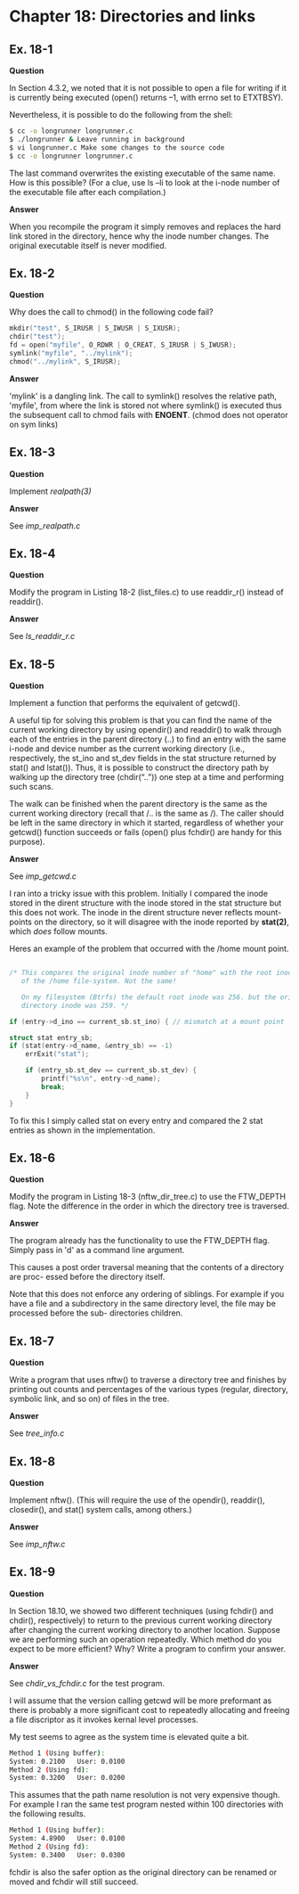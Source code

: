 # Chapter 18: Directories and links
## Ex. 18-1

**Question**

In Section 4.3.2, we noted that it is not possible to open a file for writing if it is
currently being executed (open() returns –1, with errno set to ETXTBSY).

Nevertheless, it is possible to do the following from the shell:

```bash
$ cc -o longrunner longrunner.c
$ ./longrunner & Leave running in background
$ vi longrunner.c Make some changes to the source code
$ cc -o longrunner longrunner.c
```

The last command overwrites the existing executable of the same name. How is this
possible? (For a clue, use ls –li to look at the i-node number of the executable file
after each compilation.)

**Answer**

When you recompile the program it simply removes and replaces the hard
link stored in the directory, hence why the inode number changes.
The original executable itself is never modified.

## Ex. 18-2

**Question**

Why does the call to chmod() in the following code fail?

```c
mkdir("test", S_IRUSR | S_IWUSR | S_IXUSR);
chdir("test");
fd = open("myfile", O_RDWR | O_CREAT, S_IRUSR | S_IWUSR);
symlink("myfile", "../mylink");
chmod("../mylink", S_IRUSR);
```

**Answer**

'mylink' is a dangling link. The call to symlink() resolves the
relative path, 'myfile', from where the link is stored not where
symlink() is executed thus the subsequent call to chmod fails with
**ENOENT**. (chmod does not operator on sym links)

## Ex. 18-3

**Question**

Implement *realpath(3)*

**Answer**

See *imp_realpath.c*

## Ex. 18-4

**Question**

Modify the program in Listing 18-2 (list_files.c) to use readdir_r()
instead of readdir().

**Answer**

See *ls_readdir_r.c*

## Ex. 18-5

**Question**

Implement a function that performs the equivalent of getcwd().

A useful tip for solving this problem is that you can find the name of the
current working directory by using opendir() and readdir() to walk through
each of the entries in the parent directory (..) to find an entry with the
same i-node and device number as the current working directory (i.e.,
respectively, the st_ino and st_dev fields in the stat structure returned
by stat() and lstat()). Thus, it is possible to construct the directory
path by walking up the directory tree (chdir(“..”)) one step at a time and
performing such scans.

The walk can be finished when the parent directory is the same as the current
working directory (recall that /.. is the same as /). The caller should be
left in the same directory in which it started, regardless of whether your
getcwd() function succeeds or fails (open() plus fchdir() are handy for this
purpose).

**Answer**

See *imp_getcwd.c*

I ran into a tricky issue with this problem. Initially I compared the inode
stored in the dirent structure with the inode stored in the stat structure
but this does not work. The inode in the dirent structure never reflects
mount-points on the directory, so it will disagree with the inode reported
by **stat(2)**, which *does* follow mounts.

Heres an example of the problem that occurred with the /home mount point.
```cpp

/* This compares the original inode number of "home" with the root inode
   of the /home file-system. Not the same!

   On my filesystem (Btrfs) the default root inode was 256. but the original
   directory inode was 259. */

if (entry->d_ino == current_sb.st_ino) { // mismatch at a mount point

struct stat entry_sb;
if (stat(entry->d_name, &entry_sb) == -1)
    errExit("stat");

    if (entry_sb.st_dev == current_sb.st_dev) {
        printf("%s\n", entry->d_name);
        break;
    }
}
```

To fix this I simply called stat on every entry and compared the 2 stat entries
as shown in the implementation.

## Ex. 18-6

**Question**

Modify the program in Listing 18-3 (nftw_dir_tree.c) to use the FTW_DEPTH flag. Note
the difference in the order in which the directory tree is traversed.

**Answer**

The program already has the functionality to use the FTW_DEPTH flag. Simply pass in
'd' as a command line argument.

This causes a post order traversal meaning that the contents of a directory are proc-
essed before the directory itself.

Note that this does not enforce any ordering of siblings. For example if you have a file
and a subdirectory in the same directory level, the file may be processed before the sub-
directories children.

## Ex. 18-7

**Question**

Write a program that uses nftw() to traverse a directory tree and finishes by
printing out counts and percentages of the various types (regular, directory,
symbolic link, and so on) of files in the tree.

**Answer**

See *tree_info.c*

## Ex. 18-8

**Question**

Implement nftw(). (This will require the use of the opendir(), readdir(), closedir(), and
stat() system calls, among others.)

**Answer**

See *imp_nftw.c*

## Ex. 18-9

**Question**

In Section 18.10, we showed two different techniques (using fchdir() and chdir(),
respectively) to return to the previous current working directory after changing the
current working directory to another location. Suppose we are performing such an
operation repeatedly. Which method do you expect to be more efficient? Why?
Write a program to confirm your answer.

**Answer**

See *chdir_vs_fchdir.c* for the test program.

I will assume that the version calling getcwd will be more preformant as there
is probably a more significant cost to repeatedly allocating and freeing a file
discriptor as it invokes kernal level processes.

My test seems to agree as the system time is elevated quite a bit.

```bash
Method 1 (Using buffer):
System: 0.2100   User: 0.0100
Method 2 (Using fd):
System: 0.3200   User: 0.0200
```

This assumes that the path name resolution is not very expensive though. For example
I ran the same test program nested within 100 directories with the following results.

```bash
Method 1 (Using buffer):
System: 4.8900   User: 0.0100
Method 2 (Using fd):
System: 0.3400   User: 0.0300
```

fchdir is also the safer option as the original directory can be renamed or moved and
fchdir will still succeed.
